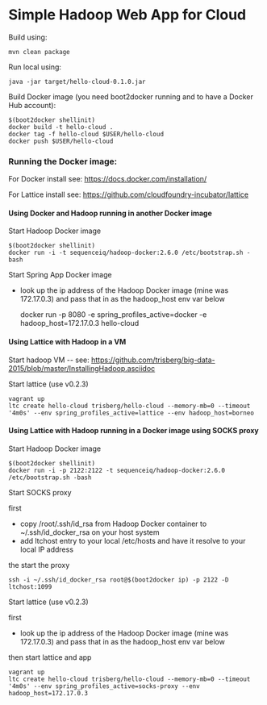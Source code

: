Simple Hadoop Web App for Cloud
===============================

Build using:

    mvn clean package

Run local using:

    java -jar target/hello-cloud-0.1.0.jar

Build Docker image (you need boot2docker running and to have a Docker Hub account):

    $(boot2docker shellinit)
    docker build -t hello-cloud .
    docker tag -f hello-cloud $USER/hello-cloud
    docker push $USER/hello-cloud

### Running the Docker image:

For Docker install see: https://docs.docker.com/installation/

For Lattice install see: https://github.com/cloudfoundry-incubator/lattice

#### Using Docker and Hadoop running in another Docker image

Start Hadoop Docker image

    $(boot2docker shellinit)
	docker run -i -t sequenceiq/hadoop-docker:2.6.0 /etc/bootstrap.sh -bash

Start Spring App Docker image

* look up the ip address of the Hadoop Docker image (mine was 172.17.0.3) and pass that in as the hadoop_host env var below


    docker run -p 8080 -e spring_profiles_active=docker -e hadoop_host=172.17.0.3 hello-cloud

#### Using Lattice with Hadoop in a VM

Start hadoop VM  -- see: https://github.com/trisberg/big-data-2015/blob/master/InstallingHadoop.asciidoc

Start lattice (use v0.2.3)

    vagrant up
    ltc create hello-cloud trisberg/hello-cloud --memory-mb=0 --timeout '4m0s' --env spring_profiles_active=lattice --env hadoop_host=borneo


#### Using Lattice with Hadoop running in a Docker image using SOCKS proxy

Start Hadoop Docker image

    $(boot2docker shellinit)
	docker run -i -p 2122:2122 -t sequenceiq/hadoop-docker:2.6.0 /etc/bootstrap.sh -bash
	
Start SOCKS proxy

first
* copy /root/.ssh/id_rsa from Hadoop Docker container to ~/.ssh/id_docker_rsa on your host system
* add ltchost entry to your local /etc/hosts and have it resolve to your local IP address

the start the proxy

    ssh -i ~/.ssh/id_docker_rsa root@$(boot2docker ip) -p 2122 -D ltchost:1099

Start lattice (use v0.2.3)

first
* look up the ip address of the Hadoop Docker image (mine was 172.17.0.3) and pass that in as the hadoop_host env var below

then start lattice and app

    vagrant up
    ltc create hello-cloud trisberg/hello-cloud --memory-mb=0 --timeout '4m0s' --env spring_profiles_active=socks-proxy --env hadoop_host=172.17.0.3    

